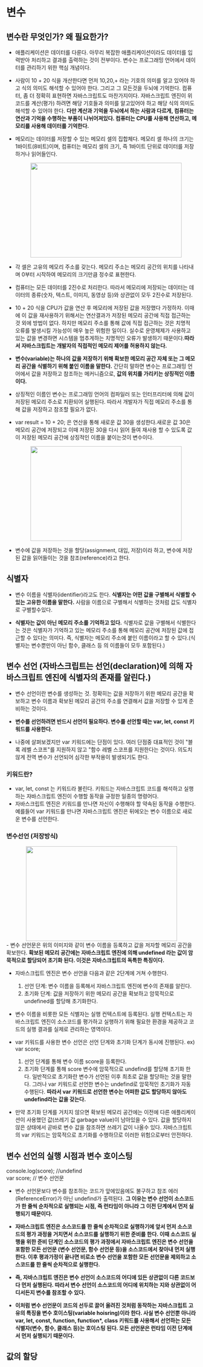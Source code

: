 # 변수

## 변수란 무엇인가? 왜 필요한가?

- 애플리케이션은 데이터를 다룬다. 아무리 복잡한 애플리케이션이라도 데이터를 입력받아 처리하고 결과를 출력하는 것이 전부이다.
  변수는 프로그래밍 언어에서 데이터를 관리하기 위한 핵심 개념이다.

- 사람이 10 + 20 식을 개산한다면 먼저 10,20,+ 라는 기호의 의미를 알고 있어야 하고 식의 의미도 해석할 수 있어야 한다.
  그리고 그 모든것을 두뇌에 기억한다. 컴퓨터, 좀 더 정확히 표현하면 자바스크립트도 마찬가지이다. 자바스크립트 엔진이 위 코드를 계산(평가)
  하려면 해당 기호들과 의미를 알고있어야 하고 해당 식의 의미도 해석할 수 있어야 한다. <strong>다만 계산과 기억을 두뇌에서 하는 사람과 다르게, 컴퓨터는
  연산과 기억을 수행하는 부품이 나뉘어져있다. 컴퓨터는 CPU를 사용해 연산하고, 메모리를 사용해 데이터를 기억한다.</strong>

- 메모리는 데이터를 저장할 수 있는 메모리 셀의 집합체다. 메모리 셀 하나의 크기는 1바이트(8비트)이며, 컴퓨터는 메모리 셀의 크기, 즉 1바이트 단위로 데이터를 저장하거나 읽어들인다.
  <center><img src="https://user-images.githubusercontent.com/82255957/226218794-15efec39-533f-48d5-89be-64f1794cc052.jpg" width="400" height="250"/></center>

- 각 셀은 고유의 메모리 주소를 갖는다. 메모리 주소는 메모리 공간의 위치를 나타내며 0부터 시작하여 메모리의 크기만큼 정수로 표현한다.

- 컴퓨터는 모든 데이터를 2진수로 처리한다. 따라서 메모리에 저장되는 데이터는 데이터의 종류(숫자, 텍스트, 이미지, 동영상 등)와 상관없이 모두 2진수로 저장된다.

- 10 + 20 식을 CPU가 값을 연산 후 메모리에 저장된 값을 저장했다 가정하자. 이때에 이 값을 재사용하기 위해서는 연산결과가 저장된 메모리 공간에 직접 접근하는 것 외에
  방법이 없다. 하지만 메모리 주소를 통해 값에 직접 접근하는 것은 치명적 오류를 발생시킬 가능성이 매우 높은 위험한 일이다. 실수로 운영체제가 사용하고 있는 값을 변경하면
  시스템을 멈추게하는 치명적인 오류가 발생하기 때문이다.<strong>따라서 자바스크립트는 개발자의 직접적인 메모리 제어를 허용하지 않는다.</strong>

- <strong>변수(variable)는 하나의 값을 저장하기 위해 확보한 메모리 공간 자체 또는 그 메모리 공간을 식별하기 위해 붙인 이름을 말한다.</strong>
  간단히 말하면 변수는 프로그래밍 언어에서 값을 저장하고 참조하는 메커니즘으로, <strong>값의 위치를 가리키는 상징적인 이름이다.</strong>

- 상징적인 이름인 변수는 프로그래밍 언어의 컴파일러 또는 인터프리터에 의해 값이 저장된 메모리 주소로 치환되어 실행된다. 따라서 개발자가 직접
  메모리 주소를 통해 값을 저장하고 참조할 필요가 없다.

- var result = 10 + 20; 은 연산을 통해 새로운 값 30을 생성한다.새로운 값 30은 메모리 공간에 저장되고 이때 저장된 30을 다시 읽어 들여 재사용 할 수 있도록 값이 저장된
  메모리 공간에 상징적인 이름을 붙이는것이 변수이다.
  <center><img src="https://user-images.githubusercontent.com/82255957/226488940-9c59399f-7887-4a09-aca8-4361ce9410ba.jpg" width="400" height="250"/></center>

- 변수에 값을 저장하는 것을 할당(assignment, 대입, 저장)이라 하고, 변수에 저장된 값을 읽어들이는 것을 참조(reference)라고 한다.

## 식별자

- 변수 이름을 식별자(identifier)라고도 한다. <strong>식별자는 어떤 값을 구별해서 식별할 수 있는 고유한 이름을 말한다.</strong> 사람을 이름으로 구별해서 식별하는 것처럼 값도
  식별자로 구별할수있다.

- <strong>식별자는 값이 아닌 메모리 주소를 기억하고 있다.</strong> 식별자로 값을 구별해서 식별한다는 것은 식별자가 기억하고 있는 메모리 주소를 통해
  메모리 공간에 저장된 값에 접근할 수 있다는 의미다. 즉, 식별자는 메모리 주소에 붙인 이름이라고 할 수 있다.(식별자는 변수뿐만이 아닌 함수, 클래스 등 의 이름들이 모두 포함된다.)

## 변수 선언 (자바스크립트는 선언(declaration)에 의해 자바스크립트 엔진에 식별자의 존재를 알린다.)

- 변수 선언이란 변수를 생성하는 것. 정확히는 값을 저장하기 위한 메모리 공간을 확보하고 변수 이름과 확보된 메모리 공간의 주소를 연결해서 값을 저장할 수 있게 준비하는 것이다.

- <strong>변수를 선언하려면 반드시 선언이 필요하다. 변수를 선언할 때는 var, let, const 키워드를 사용한다.</strong>

- 나중에 살펴보겠지만 var 키워드에는 단점이 있다. 여러 단점중 대표적인 것이 "블록 레벨 스코프"를 지원하지 않고 "함수 레벨 스코프를 지원한다는 것이다.
  의도치 않게 전역 변수가 선언되어 심각한 부작용이 발생되기도 한다.

### 키워드란?

- var, let, const 는 키워드라 불린다. 키워드는 자바스크립트 코드를 해석하고 실행하는 자바스크립트 엔진이 수행할 동작을 규정한 일종의 명령어다.
- 자바스크립트 엔진은 키워드를 만나면 자신이 수행해야 할 약속된 동작을 수행한다. 예를들어 var 키워드를 만나면 자바스크립트 엔진은 뒤에오는 변수 이름으로 새로운 변수를
  선언한다.

### 변수선언 (저장방식)

  <center><img src="https://user-images.githubusercontent.com/82255957/226765042-3d3629e5-0099-4cb5-a4f1-f26e71d85b31.jpg" width="400" height="250"/></center>
- 변수 선언문은 위의 이미지와 같이 변수 이름을 등록하고 값을 저자할 메모리 공간을 확보한다. <strong>확보된 메모리 공간에는 자바스크립트 엔진에 의해 undefined 라는 값이 암묵적으로 할당되어
  초기화 된다. 이것은 자바스크립트의 독특한 특징이다.</strong>

- 자바스크립트 엔진은 변수 선언을 다음과 같은 2단계에 거쳐 수행한다.

  1. 선언 단계: 변수 이름을 등록해서 자바스크립트 엔진에 변수의 존재를 알린다.
  2. 초기화 단계: 값을 저장하기 위한 메모리 공간을 확보하고 암묵적으로 undefined를 할당해 초기화한다.

- 변수 이름을 비롯한 모든 식별자는 실행 컨텍스트에 등록된다. 실행 컨텍스트는 자바스크립트 엔진이 소스코드를 평가하고 실행하기 위해 필요한 환경을 제공하고 코드의 실행 결과를 실제로
  관리하는 영역이다.

- var 키워드를 사용한 변수 선언은 선언 단계와 초기화 단계가 동시에 진행된다. ex) var score;

  1. 선언 단계를 통해 변수 이름 score을 등록한다.
  2. 초기화 단계를 통해 score 변수에 암묵적으로 undefind를 할당해 초기화 한다.
     일반적으로 초기화란 변수가 선언된 이후 최초로 값을 할당하는 것을 말한다. 그러나 var 키워드로 선언한 변수는
     undefind로 암묵적인 초기화가 자동 수행된다. <strong>따라서 var 키워드로 선언한 변수는 어떠한 값도 할당하지 않아도 undefind라는 값을 갖는다.</strong>

- 만약 초기화 단계를 거치지 않으면 확보된 메모리 공간에는 이전에 다른 애플리케이션이 사용했던 값(쓰레기 값 garbage value)이 남아있을 수 있다. 값을 할당하지 않은 상태에서 곧바로 변수 값을
  참조하면 쓰레기 값이 나올수 있다. 자바스크립트의 var 키워드는 암묵적으로 초기화를 수행하므로 이러한 위험으로부터 안전하다.

## 변수 선언의 실행 시점과 변수 호이스팅

console.log(score); //undefind <br/>
var score; // 변수 선언문

- 변수 선언문보다 변수를 참조하는 코드가 앞에있음에도 불구하고 참조 에러(ReferenceError)가 아닌 undefind가 출력된다.
  <strong>그 이유는 변수 선언이 소스코드가 한 줄씩 순차적으로 실행되는 시점, 즉 런타임이 아니라 그 이전 단계에서 먼저 실행되기 때문이다.</strong>

- <strong>자바스크립트 엔진은 소스코드를 한 줄씩 순차적으로 실행하기에 앞서 먼저 소스코드의 평가 과정을 거치면서 소스코드를 실행하기 위한 준비를 한다.
  이때 소스코드 실행을 위한 준비 단계인 소스코드의 평가 과정에서 자바스크립트 엔진은 변수 선언을 포함한 모든 선언문 (변수 선언문, 함수 선언문 등)을 소스코드에서 찾아내 먼저 실행한다.
  이후 평과가정이 끝나면 비로소 변수 선언을 포함한 모든 선언문을 제외하고 소스코드를 한 줄씩 순차적으로 실행한다.<strong>

- 즉, 자바스크립트 엔진은 변수 선언이 소스코드의 어디에 있든 상관없이 다른 코드보다 먼저 실행된다. 따라서 변수 선언이 소스코드의 어디에 위치하는 지와 상관없이 어디서든지 변수를
  참조할 수 있다.

- <strong>이처럼 변수 선언문이 코드의 선두로 끌어 올려진 것처럼 동작하는 자바스크립트 고유의 특징을 변수 호이스팅(variable hoisring)이라 한다.</strong>
  사실 변수 선언뿐 아니라 var, let, const, function, function\*, class 키워드를 사용해서 선언하는 모든 식별자(변수, 함수, 클래스 등)는 호이스팅 된다. 모든 선언문은
  런타임 이전 단계에서 먼저 실행되기 때문이다.

## 값의 할당
